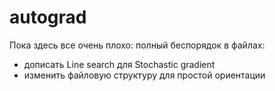 # autograd

Пока здесь все очень плохо: полный беспорядок в файлах:
- дописать Line search для Stochastic gradient
- изменить файловую структуру для простой ориентации

